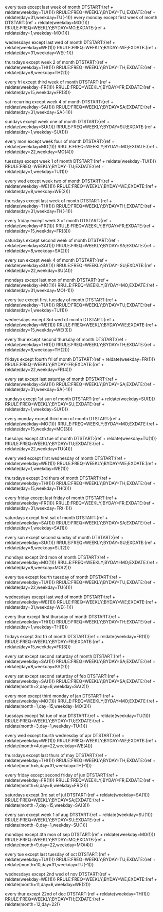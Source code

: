 every tues except last week of month
DTSTART:{ref + reldate(weekday=TU(1))}
RRULE:FREQ=WEEKLY;BYDAY=TU;EXDATE:{ref + reldate(day=31,weekday=TU(-1))}
every monday except first week of month
DTSTART:{ref + reldate(weekday=MO(1))}
RRULE:FREQ=WEEKLY;BYDAY=MO;EXDATE:{ref + reldate(day=1,weekday=MO(1))}

wednesdays except last wed of month
DTSTART:{ref + reldate(weekday=WE(1))}
RRULE:FREQ=WEEKLY;BYDAY=WE;EXDATE:{ref + reldate(day=31,weekday=WE(-1))}

thursdays except week 2 of month
DTSTART:{ref + reldate(weekday=TH(1))}
RRULE:FREQ=WEEKLY;BYDAY=TH;EXDATE:{ref + reldate(day=8,weekday=TH(2))}

every fri except third week of month
DTSTART:{ref + reldate(weekday=FR(1))}
RRULE:FREQ=WEEKLY;BYDAY=FR;EXDATE:{ref + reldate(day=15,weekday=FR(3))}

sat recurring except week 4 of month
DTSTART:{ref + reldate(weekday=SA(1))}
RRULE:FREQ=WEEKLY;BYDAY=SA;EXDATE:{ref + reldate(day=31,weekday=SA(-1))}

sundays except week one of month
DTSTART:{ref + reldate(weekday=SU(1))}
RRULE:FREQ=WEEKLY;BYDAY=SU;EXDATE:{ref + reldate(day=1,weekday=SU(1))}

every mon except week four of month
DTSTART:{ref + reldate(weekday=MO(1))}
RRULE:FREQ=WEEKLY;BYDAY=MO;EXDATE:{ref + reldate(day=22,weekday=MO(4))}

tuesdays except week 1 of month
DTSTART:{ref + reldate(weekday=TU(1))}
RRULE:FREQ=WEEKLY;BYDAY=TU;EXDATE:{ref + reldate(day=1,weekday=TU(1))}

every wed except week two of month
DTSTART:{ref + reldate(weekday=WE(1))}
RRULE:FREQ=WEEKLY;BYDAY=WE;EXDATE:{ref + reldate(day=8,weekday=WE(2))}

thursdays except last week of month
DTSTART:{ref + reldate(weekday=TH(1))}
RRULE:FREQ=WEEKLY;BYDAY=TH;EXDATE:{ref + reldate(day=31,weekday=TH(-1))}

every friday except week 3 of month
DTSTART:{ref + reldate(weekday=FR(1))}
RRULE:FREQ=WEEKLY;BYDAY=FR;EXDATE:{ref + reldate(day=15,weekday=FR(3))}

saturdays except second week of month
DTSTART:{ref + reldate(weekday=SA(1))}
RRULE:FREQ=WEEKLY;BYDAY=SA;EXDATE:{ref + reldate(day=8,weekday=SA(2))}

every sun except week 4 of month
DTSTART:{ref + reldate(weekday=SU(1))}
RRULE:FREQ=WEEKLY;BYDAY=SU;EXDATE:{ref + reldate(day=22,weekday=SU(4))}

mondays except last mon of month
DTSTART:{ref + reldate(weekday=MO(1))}
RRULE:FREQ=WEEKLY;BYDAY=MO;EXDATE:{ref + reldate(day=31,weekday=MO(-1))}

every tue except first tuesday of month
DTSTART:{ref + reldate(weekday=TU(1))}
RRULE:FREQ=WEEKLY;BYDAY=TU;EXDATE:{ref + reldate(day=1,weekday=TU(1))}

wednesdays except 3rd wed of month
DTSTART:{ref + reldate(weekday=WE(1))}
RRULE:FREQ=WEEKLY;BYDAY=WE;EXDATE:{ref + reldate(day=15,weekday=WE(3))}

every thur except second thursday of month
DTSTART:{ref + reldate(weekday=TH(1))}
RRULE:FREQ=WEEKLY;BYDAY=TH;EXDATE:{ref + reldate(day=8,weekday=TH(2))}

fridays except fourth fri of month
DTSTART:{ref + reldate(weekday=FR(1))}
RRULE:FREQ=WEEKLY;BYDAY=FR;EXDATE:{ref + reldate(day=22,weekday=FR(4))}

every sat except last saturday of month
DTSTART:{ref + reldate(weekday=SA(1))}
RRULE:FREQ=WEEKLY;BYDAY=SA;EXDATE:{ref + reldate(day=31,weekday=SA(-1))}

sundays except 1st sun of month
DTSTART:{ref + reldate(weekday=SU(1))}
RRULE:FREQ=WEEKLY;BYDAY=SU;EXDATE:{ref + reldate(day=1,weekday=SU(1))}

every monday except third mon of month
DTSTART:{ref + reldate(weekday=MO(1))}
RRULE:FREQ=WEEKLY;BYDAY=MO;EXDATE:{ref + reldate(day=15,weekday=MO(3))}

tuesdays except 4th tue of month
DTSTART:{ref + reldate(weekday=TU(1))}
RRULE:FREQ=WEEKLY;BYDAY=TU;EXDATE:{ref + reldate(day=22,weekday=TU(4))}

every wed except first wednesday of month
DTSTART:{ref + reldate(weekday=WE(1))}
RRULE:FREQ=WEEKLY;BYDAY=WE;EXDATE:{ref + reldate(day=1,weekday=WE(1))}

thursdays except 3rd thurs of month
DTSTART:{ref + reldate(weekday=TH(1))}
RRULE:FREQ=WEEKLY;BYDAY=TH;EXDATE:{ref + reldate(day=15,weekday=TH(3))}

every friday except last friday of month
DTSTART:{ref + reldate(weekday=FR(1))}
RRULE:FREQ=WEEKLY;BYDAY=FR;EXDATE:{ref + reldate(day=31,weekday=FR(-1))}

saturdays except first sat of month
DTSTART:{ref + reldate(weekday=SA(1))}
RRULE:FREQ=WEEKLY;BYDAY=SA;EXDATE:{ref + reldate(day=1,weekday=SA(1))}

every sun except second sunday of month
DTSTART:{ref + reldate(weekday=SU(1))}
RRULE:FREQ=WEEKLY;BYDAY=SU;EXDATE:{ref + reldate(day=8,weekday=SU(2))}

mondays except 2nd mon of month
DTSTART:{ref + reldate(weekday=MO(1))}
RRULE:FREQ=WEEKLY;BYDAY=MO;EXDATE:{ref + reldate(day=8,weekday=MO(2))}

every tue except fourth tuesday of month
DTSTART:{ref + reldate(weekday=TU(1))}
RRULE:FREQ=WEEKLY;BYDAY=TU;EXDATE:{ref + reldate(day=22,weekday=TU(4))}

wednesdays except last wed of month
DTSTART:{ref + reldate(weekday=WE(1))}
RRULE:FREQ=WEEKLY;BYDAY=WE;EXDATE:{ref + reldate(day=31,weekday=WE(-1))}

every thur except first thursday of month
DTSTART:{ref + reldate(weekday=TH(1))}
RRULE:FREQ=WEEKLY;BYDAY=TH;EXDATE:{ref + reldate(day=1,weekday=TH(1))}

fridays except 3rd fri of month
DTSTART:{ref + reldate(weekday=FR(1))}
RRULE:FREQ=WEEKLY;BYDAY=FR;EXDATE:{ref + reldate(day=15,weekday=FR(3))}

every sat except second saturday of month
DTSTART:{ref + reldate(weekday=SA(1))}
RRULE:FREQ=WEEKLY;BYDAY=SA;EXDATE:{ref + reldate(day=8,weekday=SA(2))}

every sat except second saturday of feb
DTSTART:{ref + reldate(weekday=SA(1))}
RRULE:FREQ=WEEKLY;BYDAY=SA;EXDATE:{ref + reldate(month=2,day=8,weekday=SA(2))}

every mon except third monday of jan
DTSTART:{ref + reldate(weekday=MO(1))}
RRULE:FREQ=WEEKLY;BYDAY=MO;EXDATE:{ref + reldate(month=1,day=15,weekday=MO(3))}

tuesdays except 1st tue of mar
DTSTART:{ref + reldate(weekday=TU(1))}
RRULE:FREQ=WEEKLY;BYDAY=TU;EXDATE:{ref + reldate(month=3,day=1,weekday=TU(1))}

every wed except fourth wednesday of apr
DTSTART:{ref + reldate(weekday=WE(1))}
RRULE:FREQ=WEEKLY;BYDAY=WE;EXDATE:{ref + reldate(month=4,day=22,weekday=WE(4))}

thursdays except last thurs of may
DTSTART:{ref + reldate(weekday=TH(1))}
RRULE:FREQ=WEEKLY;BYDAY=TH;EXDATE:{ref + reldate(month=5,day=31,weekday=TH(-1))}

every friday except second friday of jun
DTSTART:{ref + reldate(weekday=FR(1))}
RRULE:FREQ=WEEKLY;BYDAY=FR;EXDATE:{ref + reldate(month=6,day=8,weekday=FR(2))}

saturdays except 3rd sat of jul
DTSTART:{ref + reldate(weekday=SA(1))}
RRULE:FREQ=WEEKLY;BYDAY=SA;EXDATE:{ref + reldate(month=7,day=15,weekday=SA(3))}

every sun except week 1 of aug
DTSTART:{ref + reldate(weekday=SU(1))}
RRULE:FREQ=WEEKLY;BYDAY=SU;EXDATE:{ref + reldate(month=8,day=1,weekday=SU(1))}

mondays except 4th mon of sep
DTSTART:{ref + reldate(weekday=MO(1))}
RRULE:FREQ=WEEKLY;BYDAY=MO;EXDATE:{ref + reldate(month=9,day=22,weekday=MO(4))}

every tue except last tuesday of oct
DTSTART:{ref + reldate(weekday=TU(1))}
RRULE:FREQ=WEEKLY;BYDAY=TU;EXDATE:{ref + reldate(month=10,day=31,weekday=TU(-1))}

wednesdays except 2nd wed of nov
DTSTART:{ref + reldate(weekday=WE(1))}
RRULE:FREQ=WEEKLY;BYDAY=WE;EXDATE:{ref + reldate(month=11,day=8,weekday=WE(2))}

every thur except 22nd of dec
DTSTART:{ref + reldate(weekday=TH(1))}
RRULE:FREQ=WEEKLY;BYDAY=TH;EXDATE:{ref + reldate(month=12,day=22)}
